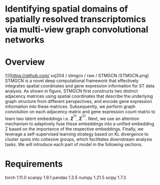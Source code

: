 # Identifying spatial domains of spatially resolved transcriptomics via multi-view graph convolutional networks

Overview
===
![](https://github.com/ sxj204 / stmgcn / raw / STMGCN /STMGCN.png)
STMGCN is a novel deep computational framework that effectively integrates spatial coordinates and gene expression information for ST data analysis. As shown in figure, STMGCN first constructs two distinct adjacency matrices using spatial coordinates that describe the underlying graph structure from different perspectives, and encode gene expression information into these matrices. Subsequently, we perform graph convolution on each adjacency matrix and gene expression count matrix to learn two latent embeddings i.e. ${\textbf{Z}^{^{(1)}}}$, ${\textbf{Z}^{^{(2)}}}$. Next, we use an attention mechanism to adaptively fuse these embeddings into a unified embedding Z based on the importance of the respective embeddings. Finally, we leverage a self-supervised learning strategy based on KL divergence to cluster spots into cohesive groups, which facilitates downstream analysis tasks. We will introduce each part of model in the following sections.

Requirements
===
torch 1.11.0
scanpy 1.9.1
pandas 1.3.5
numpy 1.21.5
scipy 1.7.3

